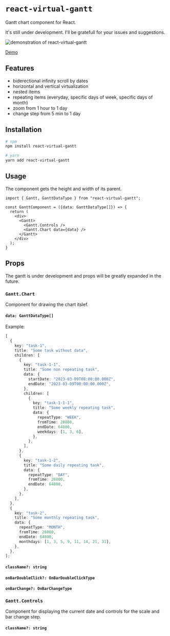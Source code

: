 # `react-virtual-gantt`

Gantt chart component for React.

It's still under development. I'll be gratefull for your issues and suggestions.

![demonstration of react-virtual-gantt](https://media.giphy.com/media/eYYcpKWzXmMuVC0FOs/giphy.gif)

[Demo](https://react-virtual-gantt.vercel.app/)

## Features

- biderectional infinity scroll by dates
- horizontal and vertical virtualization
- nested items
- repeating items (everyday, specific days of week, specific days of month)
- zoom from 1 hour to 1 day
- change step from 5 min to 1 day

## Installation

```bash
# npm
npm install react-virtual-gantt

# yarn
yarn add react-virtual-gantt
```

## Usage

The component gets the height and width of its parent.

```tsx
import { Gantt, GanttDataType } from "react-virtual-gantt";

const GanttComponent = ({data: GanttDataType[]}) => {
  return (
    <div>
      <Gantt>
        <Gantt.Controls />
        <Gantt.Chart data={data} />
      </Gantt>
    </div>
  );
}
```

## Props

The gantt is under development and props will be greatly expanded in the future.

### `Gantt.Chart`

Component for drawing the chart itslef.

#### `data: GanttDataType[]`

Example:

```ts
[
  {
    key: "task-1",
    title: "Some task without data",
    children: [
      {
        key: "task-1-1",
        title: "Some non repeating task",
        data: {
          startDate: "2023-03-09T08:00:00.000Z",
          endDate: "2023-03-09T08:00:00.000Z",
        },
        children: [
          {
            key: "task-1-1-1",
            title: "Some weekly repeating task",
            data: {
              repeatType: "WEEK",
              fromTime: 28800,
              endDate: 64800,
              weekdays: [1, 3, 6],
            },
          },
        ],
      },
      {
        key: "task-1-2",
        title: "Some daily repeating task",
        data: {
          repeatType: "DAY",
          fromTime: 28800,
          endDate: 64800,
        },
      },
    ],
  },
  {
    key: "task-2",
    title: "Some monthly repeating task",
    data: {
      repeatType: "MONTH",
      fromTime: 28800,
      endDate: 64800,
      monthdays: [1, 3, 5, 9, 11, 14, 21, 31],
    },
  },
];
```

#### `className?: string`

#### `onBarDoubleClick?: OnBarDoubleClickType`

#### `onBarChange?: OnBarChangeType`

### `Gantt.Controls`

Сomponent for displaying the current date and controls for the scale and bar change step.

#### `className?: string`
